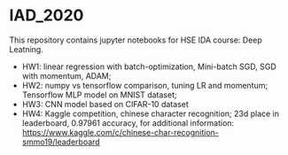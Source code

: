 # IAD_2020
This repository contains jupyter notebooks for HSE IDA course: Deep Leatning.  
* HW1: linear regression with batch-optimization, Mini-batch SGD, SGD with momentum, ADAM; 
* HW2: numpy vs tensorflow comparison, tuning LR and momentum; Tensorflow MLP model on MNIST dataset; 
* HW3: CNN model based on CIFAR-10 dataset
* HW4: Kaggle competition,  chinese character recognition; 23d place in leaderboard, 0.97961 accuracy, for additional information: https://www.kaggle.com/c/chinese-char-recognition-smmo19/leaderboard
